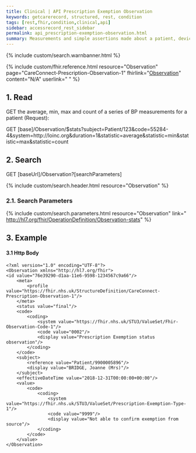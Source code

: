 ```yaml
---
title: Clinical | API Prescription Exemption Observation
keywords: getcarerecord, structured, rest, condition
tags: [rest,fhir,condition,clinical,api]
sidebar: accessrecord_rest_sidebar
permalink: api_prescription-exemption-observation.html
summary: Measurements and simple assertions made about a patient, device or other subject.
---
```

{% include custom/search.warnbanner.html %}

{% include custom/fhir.reference.html resource="Observation" page="CareConnect-Prescription-Observation-1" fhirlink="[Observation](https://www.hl7.org/fhir/observation.html)" content="N/A" userlink=" " %}


## 1. Read ##

GET the average, min, max and count of a series of BP measurements for a patient (Request):
<div markdown="span" class="alert alert-success" role="alert">
GET [base]/Observation/$stats?subject=Patient/123&code=55284-4&system=http://loinc.org&duration=1&statistic=average&statistic=min&statistic=max&statistic=count</div>

## 2. Search ##

<div markdown="span" class="alert alert-success" role="alert">
GET [baseUrl]/Observation?[searchParameters]</div>

{% include custom/search.header.html resource="Observation" %}

### 2.1. Search Parameters ###

{% include custom/search.parameters.html resource="Observation"     link=" http://hl7.org/fhir/OperationDefinition/Observation-stats" %}

## 3. Example ##

#### 3.1 Http Body ####

    <?xml version="1.0" encoding="UTF-8"?>
    <Observation xmlns="http://hl7.org/fhir">
    <id value="76e39290-d1aa-11e6-9598-1234567c9a66"/>
    	<meta>
    		<profile value="https://fhir.nhs.uk/StructureDefinition/CareConnect-Prescription-Observation-1"/>
    	</meta>
    	<status value="final"/>
    	<code>
    		<coding>
    			<system value="https://fhir.nhs.uk/STU3/ValueSet/Fhir-Observation-Code-1"/>
    			<code value="0002"/>
    			<display value="Prescription Exemption status observation"/>
    		</coding>
    	</code>
    	<subject>
    		<reference value="Patient/9900005896"/>
    		<display value="BRIDGE, Joanne (Mrs)"/>
    	</subject>
    	<effectiveDateTime value="2018-12-31T00:00:00+00:00"/>
    	<value>
    		<code>
    			<coding>
    				<system value="https://fhir.nhs.uk/STU3/ValueSet/Prescription-Exemption-Type-1"/>
    				<code value="9999"/>
    				<display value="Not able to confirm exemption from source"/>
    			</coding>
    		</code>
    	</value>
    </Observation>